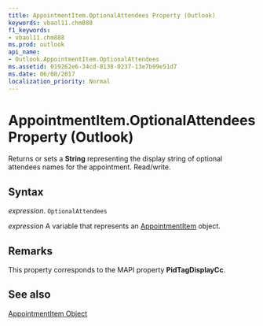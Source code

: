 ```yaml
---
title: AppointmentItem.OptionalAttendees Property (Outlook)
keywords: vbaol11.chm888
f1_keywords:
- vbaol11.chm888
ms.prod: outlook
api_name:
- Outlook.AppointmentItem.OptionalAttendees
ms.assetid: 019262e6-34cd-8138-0237-13e7b99e51d7
ms.date: 06/08/2017
localization_priority: Normal
---
```



# AppointmentItem.OptionalAttendees Property (Outlook)

Returns or sets a  **String** representing the display string of optional attendees names for the appointment. Read/write.


## Syntax

_expression_. `OptionalAttendees`

_expression_ A variable that represents an [AppointmentItem](./Outlook.AppointmentItem.md) object.


## Remarks

This property corresponds to the MAPI property  **PidTagDisplayCc**.


## See also


[AppointmentItem Object](Outlook.AppointmentItem.md)


